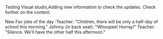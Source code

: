 Testing Visual studio,Adding new information to check the updates. Check further on the content.


New Fav joke of the day :Teacher: "Children, there will be only a half-day of school this morning."
Johnny (in back seat): "Whoopee! Hurray!"
Teacher: "Silence. We'll have the other half this afternoon."
